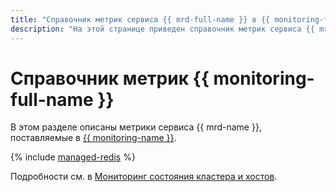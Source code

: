 ```yaml
---
title: "Справочник метрик сервиса {{ mrd-full-name }} в {{ monitoring-full-name }}"
description: "На этой странице приведен справочник метрик сервиса {{ mrd-name }}, поставляемых в {{ monitoring-full-name }}."
---
```


# Справочник метрик {{ monitoring-full-name }}

В этом разделе описаны метрики сервиса {{ mrd-name }}, поставляемые в [{{ monitoring-name }}](../monitoring/).

{% include [managed-redis](../_includes/monitoring/metrics-ref/managed-redis.md) %}

Подробности см. в [Мониторинг состояния кластера и хостов](./operations/monitoring.md).